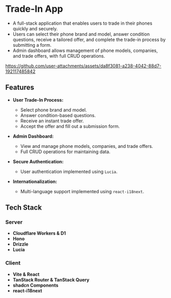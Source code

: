 # Trade-In App

- A full-stack application that enables users to trade in their phones quickly and securely.
- Users can select their phone brand and model, answer condition questions, receive a tailored offer, and complete the trade-in process by submitting a form.
- Admin dashboard allows management of phone models, companies, and trade offers, with full CRUD operations.



https://github.com/user-attachments/assets/da8f3081-a238-4042-88d7-192117485842



## Features

- **User Trade-In Process:**
  - Select phone brand and model.
  - Answer condition-based questions.
  - Receive an instant trade offer.
  - Accept the offer and fill out a submission form.

- **Admin Dashboard:**
  - View and manage phone models, companies, and trade offers.
  - Full CRUD operations for maintaining data.

- **Secure Authentication:**
  - User authentication implemented using `Lucia`.

- **Internationalization:**
  - Multi-language support implemented using `react-i18next`.
  
## Tech Stack

### Server

- **Cloudflare Workers & D1**  
- **Hono**  
- **Drizzle**  
- **Lucia**  

### Client

- **Vite & React**  
- **TanStack Router & TanStack Query**  
- **shadcn Components**  
- **react-i18next**  
